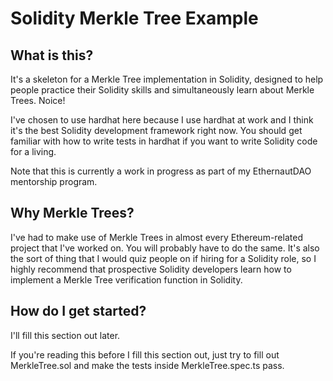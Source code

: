 # Solidity Merkle Tree Example

## What is this?

It's a skeleton for a Merkle Tree implementation in Solidity, designed to help people practice their Solidity skills and simultaneously learn about Merkle Trees.
Noice!

I've chosen to use hardhat here because I use hardhat at work and I think it's the best Solidity development framework right now.
You should get familiar with how to write tests in hardhat if you want to write Solidity code for a living.

Note that this is currently a work in progress as part of my EthernautDAO mentorship program.

## Why Merkle Trees?

I've had to make use of Merkle Trees in almost every Ethereum-related project that I've worked on.
You will probably have to do the same.
It's also the sort of thing that I would quiz people on if hiring for a Solidity role, so I highly recommend that prospective Solidity developers learn how to implement a Merkle Tree verification function in Solidity.

## How do I get started?

I'll fill this section out later.

If you're reading this before I fill this section out, just try to fill out MerkleTree.sol and make the tests inside MerkleTree.spec.ts pass.